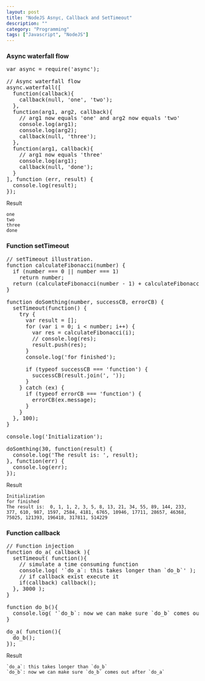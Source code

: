 ```yaml
---
layout: post
title: "NodeJS Asnyc, Callback and SetTimeout"
description: ""
category: "Programming"
tags: ["Javascript", "NodeJS"]
---
```


### Async waterfall flow

<pre class="prettyprint linenums">
var async = require('async');

// Async waterfall flow
async.waterfall([
  function(callback){
    callback(null, 'one', 'two');
  },
  function(arg1, arg2, callback){
    // arg1 now equals 'one' and arg2 now equals 'two'
    console.log(arg1);
    console.log(arg2);
    callback(null, 'three');
  },
  function(arg1, callback){
    // arg1 now equals 'three'
    console.log(arg1);
    callback(null, 'done');
  }
], function (err, result) {
  console.log(result); 
});
</pre>

Result

    one
    two
    three
    done

### Function setTimeout

<pre class="prettyprint linenums">
// setTimeout illustration.
function calculateFibonacci(number) {
  if (number === 0 || number === 1) 
    return number;
  return (calculateFibonacci(number - 1) + calculateFibonacci(number - 2));
}

function doSomthing(number, successCB, errorCB) {
  setTimeout(function() {
    try {
      var result = [];
      for (var i = 0; i &lt; number; i++) {
        var res = calculateFibonacci(i);
        // console.log(res);
        result.push(res);
      }
      console.log('for finished');

      if (typeof successCB === 'function') {
        successCB(result.join(', '));
      }
    } catch (ex) {
      if (typeof errorCB === 'function') {
        errorCB(ex.message);
      }
    }
  }, 100);
}

console.log('Initialization');

doSomthing(30, function(result) {
  console.log('The result is: ', result);
}, function(err) {
  console.log(err);
});
</pre>

Result

    Initialization
    for finished
    The result is:  0, 1, 1, 2, 3, 5, 8, 13, 21, 34, 55, 89, 144, 233, 377, 610, 987, 1597, 2584, 4181, 6765, 10946, 17711, 28657, 46368, 75025, 121393, 196418, 317811, 514229

### Function callback

<pre class="prettyprint linenums">
// Function injection
function do_a( callback ){
  setTimeout( function(){
    // simulate a time consuming function
    console.log( '`do_a`: this takes longer than `do_b`' );
    // if callback exist execute it
    if(callback) callback();
  }, 3000 );
}
 
function do_b(){
  console.log( '`do_b`: now we can make sure `do_b` comes out after `do_a`' );
}
 
do_a( function(){
  do_b();
});
</pre>

Result

    `do_a`: this takes longer than `do_b`
    `do_b`: now we can make sure `do_b` comes out after `do_a`
